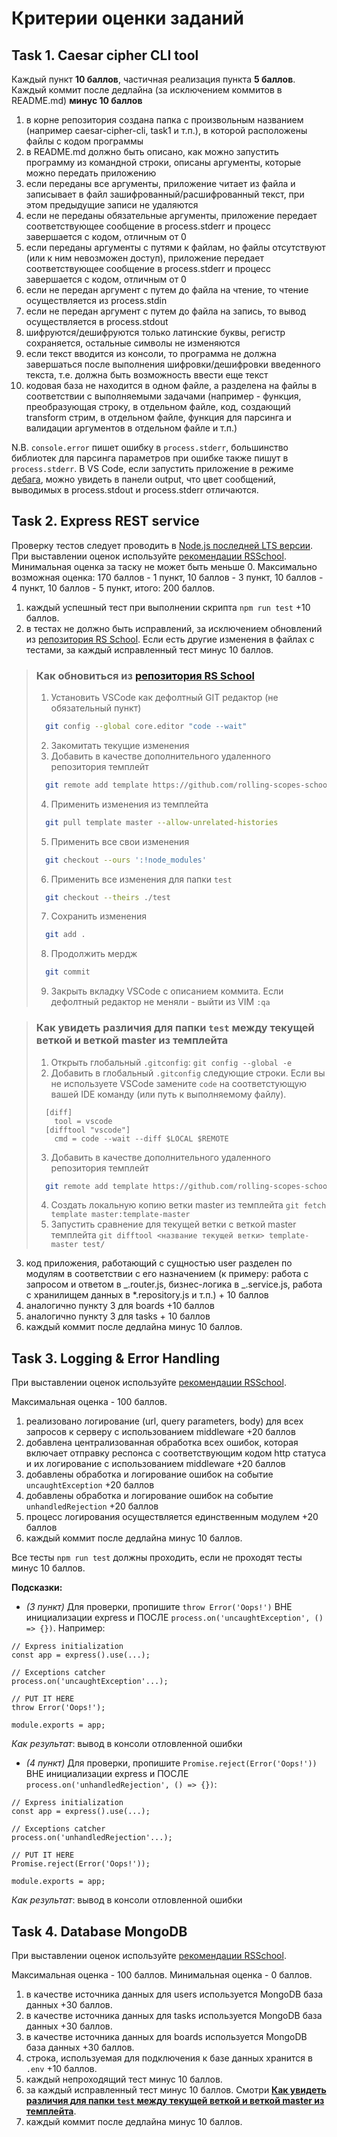# Критерии оценки заданий

## Task 1. Caesar cipher CLI tool

Каждый пункт **10 баллов**, частичная реализация пункта **5 баллов**.
Каждый коммит после дедлайна (за исключением коммитов в README.md) **минус 10 баллов**

1. в корне репозитория создана папка с произвольным названием (например caesar-cipher-cli, task1 и т.п.), в которой расположены файлы с кодом программы
2. в README.md должно быть описано, как можно запустить программу из командной строки, описаны аргументы, которые можно передать приложению
3. если переданы все аргументы, приложение читает из файла и записывает в файл зашифрованный/расшифрованный текст, при этом предыдущие записи не удаляются
4. если не переданы обязательные аргументы, приложение передает соответствующее сообщение в process.stderr и прoцесс завершается с кодом, отличным от 0
5. если переданы аргументы с путями к файлам, но файлы отсутствуют (или к ним невозможен доступ), приложение передает соответствующее сообщение в process.stderr и прoцесс завершается с кодом, отличным от 0
6. если не передан аргумент с путем до файла на чтение, то чтение осуществляется из process.stdin
7. если не передан аргумент с путем до файла на запись, то вывод осуществляется в process.stdout
8. шифруются/дешифруются только латинские буквы, регистр сохраняется, остальные символы не изменяются
9. если текст вводится из консоли, то программа не должна завершаться после выполнения шифровки/дешифровки введенного текста, т.е. должна быть возможность ввести еще текст
10. кодовая база не находится в одном файле, а разделена на файлы в соответствии с выполняемыми задачами (например - функция, преобразующая строку, в отдельном файле, код, создающий transform стрим, в отдельном файле, функция для парсинга и валидации аргументов в отдельном файле и т.п.)

N.B. `console.error` пишет ошибку в `process.stderr`, большинство библиотек для парсинга параметров при ошибке также пишут в `process.stderr`. В VS Code, если запустить приложение в режиме [дебага](https://code.visualstudio.com/docs/editor/debugging), можно увидеть в панели output, что цвет сообщений, выводимых в process.stdout и process.stderr отличаются.

## Task 2. Express REST service

Проверку тестов следует проводить в [Node.js последней LTS версии](https://nodejs.org/en/).
При выставлении оценок используйте [рекомендации RSSchool](https://docs.rs.school/#/cross-check-flow?id=%d0%9f%d1%80%d0%b8%d0%bd%d1%86%d0%b8%d0%bf-%d0%be%d1%86%d0%b5%d0%bd%d0%ba%d0%b8-%d1%80%d0%b0%d0%b1%d0%be%d1%82%d1%8b-%d0%bf%d1%80%d0%b8-cross-check-%d0%bf%d1%80%d0%be%d0%b2%d0%b5%d1%80%d0%ba%d0%b5).
Минимальная оценка за таску не может быть меньше 0.
Максимально возможная оценка: 170 баллов - 1 пункт, 10 баллов - 3 пункт, 10 баллов - 4 пункт, 10 баллов - 5 пункт, итого: 200 баллов.

1. каждый успешный тест при выполнении скрипта `npm run test` +10 баллов.
2. в тестах не должно быть исправлений, за исключением обновлений из [репозитория RS School](https://github.com/rolling-scopes-school/nodejs-course-template/tree/master). Если есть другие изменения в файлах с тестами, за каждый исправленный тест минус 10 баллов.

> ### **Как обновиться из [репозитория RS School](https://github.com/rolling-scopes-school/nodejs-course-template/tree/master)**
>
> 1.  Установить VSCode как дефолтный GIT редактор (не обязательный пункт)
>
> ```bash
>   git config --global core.editor "code --wait"
> ```
>
> 2.  Закомитать текущие изменения
> 3.  Добавить в качестве дополнительного удаленного репозитория темплейт
>
> ```bash
>   git remote add template https://github.com/rolling-scopes-school/nodejs-course-template.git
> ```
>
> 4.  Применить изменения из темплейта
>
> ```bash
>   git pull template master --allow-unrelated-histories
> ```
>
> 5.  Применить все свои изменения
>
> ```bash
>   git checkout --ours ':!node_modules'
> ```
>
> 6.  Применить все изменения для папки `test`
>
> ```bash
>   git checkout --theirs ./test
> ```
>
> 7.  Сохранить изменения
>
> ```bash
>   git add .
> ```
>
> 8.  Продолжить мердж
>
> ```bash
>   git commit
> ```
>
> 9.  Закрыть вкладку VSCode с описанием коммита. Если дефолтный редактор не меняли - выйти из VIM `:qa`

> ### **Как увидеть различия для папки `test` между текущей веткой и веткой master из темплейта**
>
> 1.  Открыть глобальный `.gitconfig`:
>     `git config --global -e`
> 2.  Добавить в глобальный `.gitconfig` следующие строки. Если вы не используете VSCode замените `code` на соответстующую вашей IDE команду (или путь к выполняемому файлу).
>
> ```
>   [diff]
>     tool = vscode
>   [difftool "vscode"]
>     cmd = code --wait --diff $LOCAL $REMOTE
> ```
>
> 3.  Добавить в качестве дополнительного удаленного репозитория темплейт
>
> ```bash
>   git remote add template https://github.com/rolling-scopes-school/nodejs-course-template.git
> ```
>
> 4.  Создать локальную копию ветки master из темплейта
>     `git fetch template master:template-master`
> 5.  Запустить сравнение для текущей ветки с веткой master темплейта
>     `git difftool <название текущей ветки> template-master test/`

3. код приложения, работающий с сущностью user разделен по модулям в соответствии с его назначением (к примеру: работа с запросом и ответом в _.router.js, бизнес-логика в _.service.js, работа с хранилищем данных в \*.repository.js и т.п.) + 10 баллов
4. аналогично пункту 3 для boards +10 баллов
5. аналогично пункту 3 для tasks + 10 баллов
6. каждый коммит после дедлайна минус 10 баллов.

## Task 3. Logging & Error Handling

При выставлении оценок используйте [рекомендации RSSchool](https://docs.rs.school/#/cross-check-flow?id=%d0%9f%d1%80%d0%b8%d0%bd%d1%86%d0%b8%d0%bf-%d0%be%d1%86%d0%b5%d0%bd%d0%ba%d0%b8-%d1%80%d0%b0%d0%b1%d0%be%d1%82%d1%8b-%d0%bf%d1%80%d0%b8-cross-check-%d0%bf%d1%80%d0%be%d0%b2%d0%b5%d1%80%d0%ba%d0%b5).

Максимальная оценка - 100 баллов.

1. реализовано логирование (url, query parameters, body) для всех запросов к серверу с использованием middleware +20 баллов
2. добавлена централизованная обработка всех ошибок, которая включает отправку респонса с соответствующим кодом http статуса и их логирование с использованием middleware +20 баллов
3. добавлены обработка и логирование ошибок на событие `uncaughtException` +20 баллов
4. добавлены обработка и логирование ошибок на событие `unhandledRejection` +20 баллов
5. процесс логирования осуществляется единственным модулем +20 баллов
6. каждый коммит после дедлайна минус 10 баллов.

Все тесты `npm run test` должны проходить, если не проходят тесты минус 10 баллов.

**Подсказки:**

- _(3 пункт)_ Для проверки, пропишите `throw Error('Oops!')` ВНЕ инициализации express и ПОСЛЕ `process.on('uncaughtException', () => {})`. Например:

```
// Express initialization
const app = express().use(...);

// Exceptions catcher
process.on('uncaughtException'...);

// PUT IT HERE
throw Error('Oops!');

module.exports = app;
```

_Как результат_: вывод в консоли отловленной ошибки

- _(4 пункт)_ Для проверки, пропишите `Promise.reject(Error('Oops!'))` ВНЕ инициализации express и ПОСЛЕ `process.on('unhandledRejection', () => {})`:

```
// Express initialization
const app = express().use(...);

// Exceptions catcher
process.on('unhandledRejection'...);

// PUT IT HERE
Promise.reject(Error('Oops!'));

module.exports = app;
```

_Как результат_: вывод в консоли отловленной ошибки

## Task 4. Database MongoDB

При выставлении оценок используйте [рекомендации RSSchool](https://docs.rs.school/#/cross-check-flow?id=%d0%9f%d1%80%d0%b8%d0%bd%d1%86%d0%b8%d0%bf-%d0%be%d1%86%d0%b5%d0%bd%d0%ba%d0%b8-%d1%80%d0%b0%d0%b1%d0%be%d1%82%d1%8b-%d0%bf%d1%80%d0%b8-cross-check-%d0%bf%d1%80%d0%be%d0%b2%d0%b5%d1%80%d0%ba%d0%b5).

Максимальная оценка - 100 баллов. Минимальная оценка - 0 баллов.

1. в качестве источника данных для users используется MongoDB база данных +30 баллов.
2. в качестве источника данных для tasks используется MongoDB база данных +30 баллов.
3. в качестве источника данных для boards используется MongoDB база данных +30 баллов.
4. строка, используемая для подключения к базе данных хранится в `.env` +10 баллов.
5. каждый непроходящий тест минус 10 баллов.
6. за каждый исправленный тест минус 10 баллов. Смотри [**Как увидеть различия для папки `test` между текущей веткой и веткой master из темплейта**](#как-увидеть-различия-для-папки-test-между-текущей-веткой-и-веткой-master-из-темплейта).
7. каждый коммит после дедлайна минус 10 баллов.